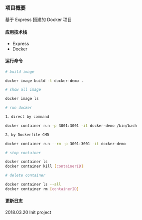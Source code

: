 ### 项目概要

基于 Express 搭建的 Docker 项目


#### 应用技术栈

- Express
- Docker

#### 运行命令

``` bash
# build image

docker image build -t docker-demo .

# show all image

docker image ls

# run docker 

1、direct by command

docker container run -p 3001:3001 -it docker-demo /bin/bash 

2、by Dockerfile CMD

docker container run --rm -p 3001:3001 -it docker-demo

# stop container

docker container ls
docker container kill [containerID]

# delete container

docker container ls --all
docker container rm [containerID]

```


#### 更新日志

2018.03.20 Init project


